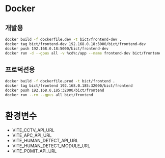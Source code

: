 # Docker

## 개발용
```bash
docker build -f dockerfile.dev -t bict/frontend-dev .
docker tag bict/frontend-dev 192.168.0.18:5000/bict/frontend-dev
docker push 192.168.0.18:5000/bict/frontend-dev
docker run -d --gpus all -v %cd%:/app --name frontend-dev bict/frontend-dev tail -f /dev/null
```

## 프로덕션용
```bash
docker build -f dockerfile.prod -t bict/frontend .
docker tag bict/frontend 192.168.0.185:32000/bict/frontend
docker push 192.168.0.185:32000/bict/frontend
docker run --rm --gpus all bict/frontend
```

# 환경변수
- VITE_CCTV_API_URL
- VITE_APC_API_URL
- VITE_HUMAN_DETECT_API_URL
- VITE_HUMAN_DETECT_MODULE_URL
- VITE_POMIT_API_URL